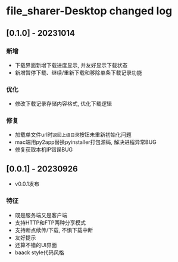 # file_sharer-Desktop changed log


## [0.1.0] - 20231014

### 新增

- 下载界面新增下载进度显示, 并友好显示下载状态
- 新增暂停下载、继续/重新下载和移除单条下载记录功能

### 优化

- 修改下载记录存储内容格式, 优化下载逻辑

### 修复

- 加载单文件url时`返回上级目录`按钮未重新初始化问题
- mac端用py2app替换pyinstaller打包源码, 解决进程异常BUG
- 修复获取本机IP错误BUG


## [0.0.1] - 20230926

* v0.0.1发布

### 特征

- 既是服务端又是客户端
- 支持HTTP和FTP两种分享模式
- 支持断点续传/下载, 不惧下载中断
- 友好提示
- 还算不错的UI界面
- baack style代码风格